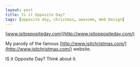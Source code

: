 ```yaml
---
layout: post
title: Is it Opposite Day? 
tags: [opposite day, christmas, awesome, Web Design]
--- 
```


[www.isitoppositeday.com](http://www.isitoppositeday.com/)

My parody of the famous [http://www.isitchristmas.com/](http://www.isitchristmas.com/) website.

IS it Opposite Day? Think about it.